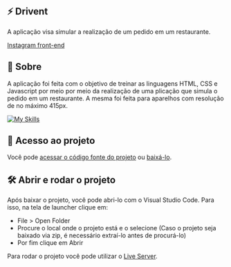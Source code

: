 ## ⚡️ Drivent

<p>A aplicação visa simular a realização de um pedido em um restaurante.</p>

[Instagram front-end](https://ccarlaa.github.io/instagram-frontend/)

## 📝 Sobre

<p>A aplicação foi feita com o objetivo de treinar as linguagens HTML, CSS e Javascript por meio por meio da realização
de uma plicação que simula o pedido em um restaurante. A mesma foi feita para aparelhos com resolução de no máximo 415px.</p>

[![My Skills](https://skills.thijs.gg/icons?i=html,css,javascript&theme=light)](https://skills.thijs.gg)

## 📁 Acesso ao projeto

Você pode [acessar o código fonte do projeto](https://github.com/ccarlaa/Driveneats) ou [baixá-lo](https://github.com/ccarlaa/Driveneats/archive/refs/heads/main.zip).

## 🛠️ Abrir e rodar o projeto

Após baixar o projeto, você pode abri-lo com o Visual Studio Code. Para isso, na tela de launcher clique em:

- File > Open Folder
- Procure o local onde o projeto está e o selecione (Caso o projeto seja baixado via zip, é necessário extraí-lo antes de procurá-lo)
- Por fim clique em Abrir

Para rodar o projeto você pode utilizar o [Live Server](https://github.com/ritwickdey/vscode-live-server).
